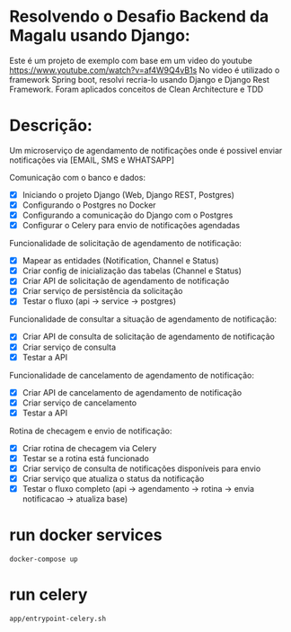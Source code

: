 # Resolvendo o Desafio Backend da Magalu usando Django:

Este é um projeto de exemplo com base em um video do youtube https://www.youtube.com/watch?v=af4W9Q4vB1s
No video é utilizado o framework Spring boot, resolvi recria-lo usando Django e Django Rest Framework.
Foram aplicados conceitos de Clean Architecture e TDD

# Descrição:
Um microserviço de agendamento de notificações onde é possivel enviar notificações via [EMAIL, SMS e WHATSAPP]

Comunicação com o banco e dados:
- [x]  Iniciando o projeto Django (Web, Django REST, Postgres)
- [x]  Configurando o Postgres no Docker
- [x]  Configurando a comunicação do Django com o Postgres
- [x]  Configurar o Celery para envio de notificações agendadas

Funcionalidade de solicitação de agendamento de notificação:
- [x]  Mapear as entidades (Notification, Channel e Status)
- [x]  Criar config de inicialização das tabelas (Channel e Status)
- [x]  Criar API de solicitação de agendamento de notificação
- [x]  Criar serviço de persistência da solicitação
- [x]  Testar o fluxo (api → service → postgres)

Funcionalidade de consultar a situação de agendamento de notificação:
- [x]  Criar API de consulta de solicitação de agendamento de notificação
- [x]  Criar serviço de consulta
- [x]  Testar a API

Funcionalidade de cancelamento de agendamento de notificação:
- [x]  Criar API de cancelamento de agendamento de notificação
- [x]  Criar serviço de cancelamento
- [x]  Testar a API

Rotina de checagem e envio de notificação:
- [x]  Criar rotina de checagem via Celery
- [x]  Testar se a rotina está funcionado
- [x]  Criar serviço de consulta de notificações disponíveis para envio
- [x]  Criar serviço que atualiza o status da notificação
- [x]  Testar o fluxo completo (api → agendamento → rotina → envia notificacao → atualiza base)

# run docker services
`docker-compose up`

# run celery
`app/entrypoint-celery.sh `

